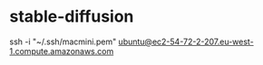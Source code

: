 # stable-diffusion

ssh -i "~/.ssh/macmini.pem" ubuntu@ec2-54-72-2-207.eu-west-1.compute.amazonaws.com